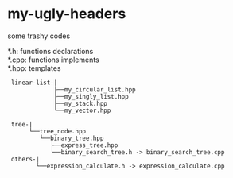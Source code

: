 # my-ugly-headers
some trashy codes  
  
*.h: functions declarations  
*.cpp: functions implements  
*.hpp: templates  

```
 linear-list-|
             ├──my_circular_list.hpp
             ├──my_singly_list.hpp
             ├──my_stack.hpp
             └──my_vector.hpp            
 
 tree-|
      └──tree_node.hpp
         └──binary_tree.hpp
            ├──express_tree.hpp
            └──binary_search_tree.h -> binary_search_tree.cpp
 others-|
        └──expression_calculate.h -> expression_calculate.cpp
```
